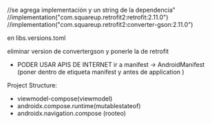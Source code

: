 //se agrega implementación y un string de la dependencia"
//implementation("com.squareup.retrofit2:retrofit:2.11.0")
//implementation("com.squareup.retrofit2:converter-gson:2.11.0")

en libs.versions.toml

eliminar version de convertergson y ponerle la de retrofit

- PODER USAR APIS DE INTERNET
    ir a manifest -> AndroidManifest
   <uses-permission android:name="android.permission.INTERNET"/>
   (poner dentro de etiqueta manifest y antes de application )

Project Structure:
- viewmodel-compose(viewmodel)
- androidx.compose.runtime(mutablestateof)
- androidx.navigation.compose (rooteo)
    
